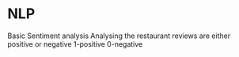 # NLP
Basic Sentiment analysis
Analysing the restaurant reviews are either positive or negative
1-positive
0-negative

